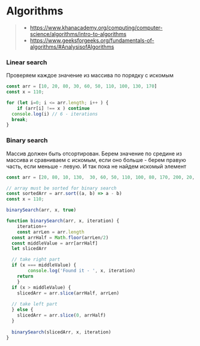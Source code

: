 # Algorithms

> * https://www.khanacademy.org/computing/computer-science/algorithms/intro-to-algorithms
> * https://www.geeksforgeeks.org/fundamentals-of-algorithms/#AnalysisofAlgorithms



### Linear search
Проверяем каждое значение из массива по порядку с искомым

```js
const arr = [10, 20, 80, 30, 60, 50, 110, 100, 130, 170]
const x = 110;

for (let i=0; i <= arr.length; i++ ) {
	if (arr[i] !== x ) continue
  console.log(i) // 6 - iterations
  break;
}
```

### Binary search
Массив должен быть отсортирован. Берем значение по средине из массива и сравниваем с искомым, если оно больше - берем правую часть, если меньше - левую. 
И так пока не найдем искомый элемент


```js
const arr = [20, 80, 10, 130,  30, 60, 50, 110, 100, 80, 170, 200, 20, 80, 10, 130,  30, 60, 50, 20, 80, 10, 130,  30, 60, 50, 20, 80, 10, 130,  30, 60, 50]

// array must be sorted for binary search
const sortedArr = arr.sort((a, b) => a - b)
const x = 110;

binarySearch(arr, x, true)

function binarySearch(arr, x, iteration) {
	iteration++
	const arrLen = arr.length
  const arrHalf = Math.floor(arrLen/2)
  const middleValue = arr[arrHalf]
  let slicedArr

  // take right part
  if (x === middleValue) {
		console.log('Found it - ', x, iteration)
    return 
	}
  if (x > middleValue) {
  	slicedArr = arr.slice(arrHalf, arrLen)
    
  // take left part  
  } else {
  	slicedArr = arr.slice(0, arrHalf)
  }
	
  binarySearch(slicedArr, x, iteration)
}

```
